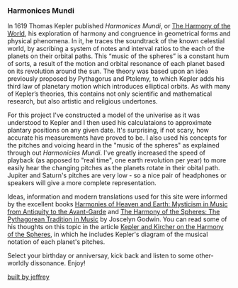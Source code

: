 ### Harmonices Mundi

In 1619 Thomas Kepler published _Harmonices Mundi_, or [The Harmony of the World](https://archive.org/details/ioanniskepplerih00kepl), his exploration of harmony and congruence in geometrical forms and physical phenomena. In it, he traces the soundtrack of the known celestial world, by ascribing a system of notes and interval ratios to the each of the planets on their orbital paths. This “music of the spheres” is a constant hum of sorts, a result of the motion and orbital resonance of each planet based on its revolution around the sun. The theory was based upon an idea previously proposed by Pythagorus and Ptolemy, to which Kepler adds his third law of planetary motion which introduces elliptical orbits. As with many of Kepler’s theories, this contains not only scientific and mathematical research, but also artistic and religious undertones.

For this project I've constructed a model of the univerise as it was understood to Kepler and I then used his calculataions to approximate plantary positions on any given date. It's surprising, if not scary, how accurate his measurements have proved to be. I also used his concepts for the pitches and voicing heard in the "music of the spheres" as explained through out _Harmonicies Mundi_. I've greatly increased the speed of playback (as apposed to "real time", one earth revolution per year) to more easily hear the changing pitches as the planets rotate in their obital path. Jupiter and Saturn's pitches are very low - so a nice pair of headphones or speakers will give a more complete representation.

Ideas, information and modern translations used for this site were informed by the excellent books [Harmonies of Heaven and Earth: Mysticism in Music from Antiquity to the Avant-Garde](http://www.amazon.com/Harmonies-Heaven-Earth-Mysticism-Avant-Garde/dp/0892815000) and [The Harmony of the Spheres: The Pythagorean Tradition in Music](http://www.amazon.com/gp/product/0892812656/ref=pd_lpo_sbs_dp_ss_1?pf_rd_p=1944687642&pf_rd_s=lpo-top-stripe-1&pf_rd_t=201&pf_rd_i=0892815000&pf_rd_m=ATVPDKIKX0DER&pf_rd_r=10QEGCZ9BYNA5GH5YDZQ) by Joscelyn Godwin. You can read some of his thoughts on this topic in the article [Kepler and Kircher on the Harmony of the Spheres](http://hermetic.com/godwin/kepler-and-kircher-on-the-harmony-of-the-spheres.html), in which he includes Kepler's diagram of the musical notation of each planet's pitches.

Select your birthday or anniversay, kick back and listen to some other-worldly dissonance. Enjoy!

[built by jeffrey](http://jeffreypierce.net)
